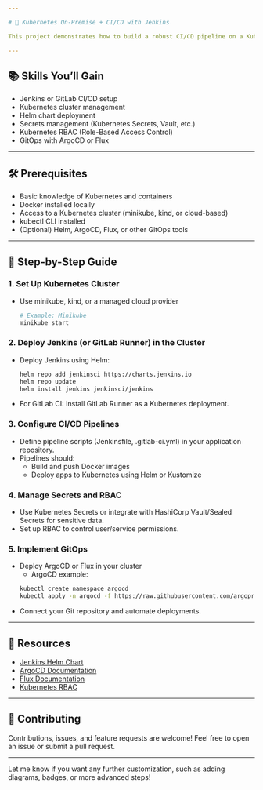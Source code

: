 ```yaml
---

# 🚀 Kubernetes On-Premise + CI/CD with Jenkins

This project demonstrates how to build a robust CI/CD pipeline on a Kubernetes cluster using Jenkins (or GitLab CI), along with best practices for secrets management, RBAC, and GitOps.

---
```


## 📚 Skills You’ll Gain

- Jenkins or GitLab CI/CD setup
- Kubernetes cluster management
- Helm chart deployment
- Secrets management (Kubernetes Secrets, Vault, etc.)
- Kubernetes RBAC (Role-Based Access Control)
- GitOps with ArgoCD or Flux

---

## 🛠️ Prerequisites

- Basic knowledge of Kubernetes and containers
- Docker installed locally
- Access to a Kubernetes cluster (minikube, kind, or cloud-based)
- kubectl CLI installed
- (Optional) Helm, ArgoCD, Flux, or other GitOps tools

---

## 🚦 Step-by-Step Guide

### 1. Set Up Kubernetes Cluster

- Use minikube, kind, or a managed cloud provider
    ```bash
    # Example: Minikube
    minikube start
    ```

### 2. Deploy Jenkins (or GitLab Runner) in the Cluster

- Deploy Jenkins using Helm:
    ```bash
    helm repo add jenkinsci https://charts.jenkins.io
    helm repo update
    helm install jenkins jenkinsci/jenkins
    ```
- For GitLab CI: Install GitLab Runner as a Kubernetes deployment.

### 3. Configure CI/CD Pipelines

- Define pipeline scripts (Jenkinsfile, .gitlab-ci.yml) in your application repository.
- Pipelines should:
    - Build and push Docker images
    - Deploy apps to Kubernetes using Helm or Kustomize

### 4. Manage Secrets and RBAC

- Use Kubernetes Secrets or integrate with HashiCorp Vault/Sealed Secrets for sensitive data.
- Set up RBAC to control user/service permissions.

### 5. Implement GitOps

- Deploy ArgoCD or Flux in your cluster
    - ArgoCD example:
    ```bash
    kubectl create namespace argocd
    kubectl apply -n argocd -f https://raw.githubusercontent.com/argoproj/argo-cd/stable/manifests/install.yaml
    ```
- Connect your Git repository and automate deployments.

---

## 🌟 Resources

- [Jenkins Helm Chart](https://github.com/jenkinsci/helm-charts)
- [ArgoCD Documentation](https://argo-cd.readthedocs.io/)
- [Flux Documentation](https://fluxcd.io/)
- [Kubernetes RBAC](https://kubernetes.io/docs/reference/access-authn-authz/rbac/)

---

## 🤝 Contributing

Contributions, issues, and feature requests are welcome! Feel free to open an issue or submit a pull request.

---

Let me know if you want any further customization, such as adding diagrams, badges, or more advanced steps!
